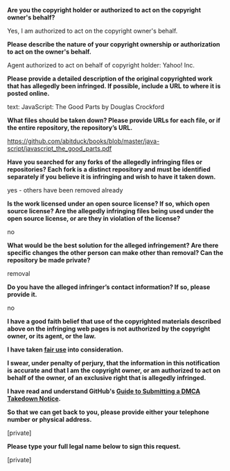 **Are you the copyright holder or authorized to act on the copyright owner's behalf?**

Yes, I am authorized to act on the copyright owner's behalf.

**Please describe the nature of your copyright ownership or authorization to act on the owner's behalf.**

Agent authorized to act on behalf of copyright holder: Yahoo! Inc.

**Please provide a detailed description of the original copyrighted work that has allegedly been infringed. If possible, include a URL to where it is posted online.**

text: JavaScript: The Good Parts by Douglas Crockford

**What files should be taken down? Please provide URLs for each file, or if the entire repository, the repository’s URL.**

https://github.com/abitduck/books/blob/master/java-script/javascript_the_good_parts.pdf

**Have you searched for any forks of the allegedly infringing files or repositories? Each fork is a distinct repository and must be identified separately if you believe it is infringing and wish to have it taken down.**

yes - others have been removed already

**Is the work licensed under an open source license? If so, which open source license? Are the allegedly infringing files being used under the open source license, or are they in violation of the license?**

no

**What would be the best solution for the alleged infringement? Are there specific changes the other person can make other than removal? Can the repository be made private?**

removal

**Do you have the alleged infringer’s contact information? If so, please provide it.**

no

**I have a good faith belief that use of the copyrighted materials described above on the infringing web pages is not authorized by the copyright owner, or its agent, or the law.**

**I have taken <a href="https://www.lumendatabase.org/topics/22">fair use</a> into consideration.**

**I swear, under penalty of perjury, that the information in this notification is accurate and that I am the copyright owner, or am authorized to act on behalf of the owner, of an exclusive right that is allegedly infringed.**

**I have read and understand GitHub's <a href="https://docs.github.com/articles/guide-to-submitting-a-dmca-takedown-notice/">Guide to Submitting a DMCA Takedown Notice</a>.**

**So that we can get back to you, please provide either your telephone number or physical address.**

[private]

**Please type your full legal name below to sign this request.**

[private]
